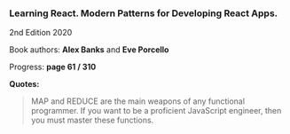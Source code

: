 
### Learning React. Modern Patterns for Developing React Apps.

2nd Edition 2020

Book authors: **Alex Banks** and **Eve Porcello**

Progress: **page 61 / 310**

**Quotes:**

> MAP and REDUCE are the main weapons of any functional programmer. If you want to be a proficient JavaScript engineer, then you must master these functions.

